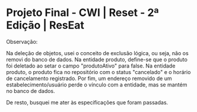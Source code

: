 # Projeto Final - CWI | Reset - 2ª Edição | ResEat

Observação:

Na deleção de objetos, usei o conceito de exclusão lógica, ou seja, não os removi do banco de dados. Na entidade produto, define-se que o produto foi deletado ao setar o campo "produtoAtivo" para false. Na entidade produto, o produto fica no repositório com o status "cancelado" e o horário de cancelamento registrado. Por fim, um endereço removido de um estabelecimento/usuário perde o vínculo com a entidade, mas se mantém no banco de dados.

De resto, busquei me ater às especificações que foram passadas.

